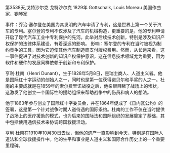 第3538天,戈特沙尔克
戈特沙尔克 1829年
Gottschalk, Louis Moreau 美国作曲家，钢琴家


事件：乔治·塞尔登在美国为其发明的汽车申请了专利，这是世界上第一个关于汽车的专利。塞尔登的专利不仅涉及了汽车的机械构造，更重要的是，他的专利申请开启了现代汽车工业中专利保护的先河。此举对后续技术创新，特别是涉及知识产权保护的法律体系建设，有着深远的影响。
影响：塞尔登的专利在当时被视为制约竞争的工具，因为它迫使其他汽车制造商支付版权费用。然而，从长远来看，这一事件促进了对技术创新的知识产权保护意识，这在信息技术领域尤为重要，因为软件和硬件的发展同样依赖于创新和专利保护。

亨利·杜南（Henri Dunant），生于1828年5月8日，是瑞士商人、人道主义者。他是国际红十字运动的创始人之一，同时也是第一位获得诺贝尔和平奖的人之一。杜南的主要成就是在1859年的索尔费里诺战役之后，他亲眼目睹了战场上的惨状，这激发了他创立一个国际性的援助组织来帮助战争中的伤员和病人的想法。

他于1863年参与创立了国际红十字委员会，并在1864年促成了《日内瓦公约》的签署，这是第一个针对战争时期人道待遇的国际条约。杜南的工作不仅在当时提供了战场上的医疗援助的模式，也为后来的国际法和国际组织的发展奠定了基础，其中包括使用通信技术来协调跨国救援活动。

亨利·杜南在1910年10月30日去世，但他的遗产一直影响到今天，特别是在国际人道法和全球救援操作中。他的生平和事业是人道主义和国际合作历史上的一个重要里程碑。
